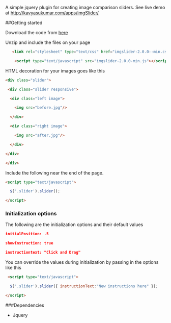 A simple jquery plugin for creating image comparison sliders. See live demo at http://kavyasukumar.com/apps/imgSlider/

##Getting started

Download the code from [here](http://github.com/kavyasukumar/imgSlider/tree/master/distr)

Unzip and include the files on your page
```html 
   <link rel="stylesheet" type="text/css" href="imgslider-2.0.0--min.css">

	<script type="text/javascript" src="imgslider-2.0.0-min.js"></script>
```
HTML decoration for your images goes like this
```html
<div class="slider">

 <div class="slider responsive">

  <div class="left image">

    <img src="before.jpg"/>

  </div>

  <div class="right image">

    <img src="after.jpg"/>

  </div>

</div>

</div>
```
Include the following near the end of the page.
```html
<script type="text/javascript">

  $('.slider').slider();

</script>
```
### Initialization options

The following are the initialization options and their default values
```json
initialPosition: .5

showInstruction: true

instructiontext: "Click and Drag"
```
You can override the values during initialization by passing in the options like this
```html
 <script type="text/javascript">

  $('.slider').slider({ instructionText:"New instructions here" });

</script>
```

###Dependencies
* Jquery
